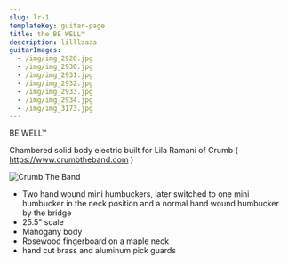 ```yaml
---
slug: lr-1
templateKey: guitar-page
title: the BE WELL™
description: lilllaaaa
guitarImages:
  - /img/img_2928.jpg
  - /img/img_2930.jpg
  - /img/img_2931.jpg
  - /img/img_2932.jpg
  - /img/img_2933.jpg
  - /img/img_2934.jpg
  - /img/img_3173.jpg
---
```

BE WELL™

Chambered solid body electric built for Lila Ramani of Crumb ( https://www.crumbtheband.com )

![Crumb The Band](/img/crumb-8923.jpg "Crumb The Band")

* Two hand wound mini humbuckers, later switched to one mini humbucker in the neck position and a normal hand wound humbucker by the bridge
* 25.5" scale
* Mahogany body
* Rosewood fingerboard on a maple neck
* hand cut brass and aluminum pick guards
